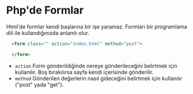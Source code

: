 # Php'de Formlar

Html'de formlar kendi başlarına bir işe yaramaz. Formları bir programlama dili ile kullandığınızda anlamlı olur.

```html
  <form class="" action="index.html" method="post">

  </form>
```

- `action` Form gönderildiğinde nereye gönderileceğini belirtmek için kullanılır. Boş bırakılırsa sayfa kendi içerisinde gönderilir.
- `method` Gönderilen değerlerin nasıl gideceğini belirtmek için kullanılır ("post" yada "get").
